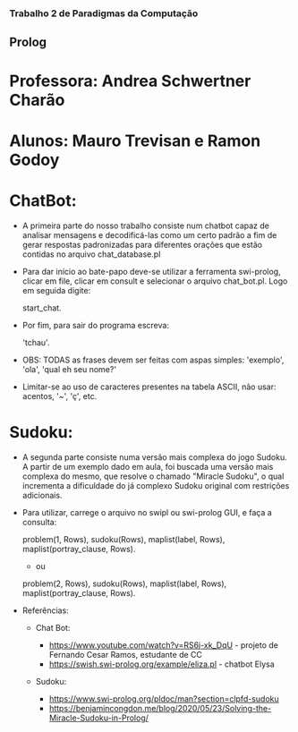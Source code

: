 ### Trabalho 2 de Paradigmas da Computação
## Prolog

# Professora: Andrea Schwertner Charão
# Alunos: Mauro Trevisan e Ramon Godoy

# ChatBot:

* A primeira parte do nosso trabalho consiste num chatbot capaz de analisar mensagens e decodificá-las como um certo padrão a fim de gerar respostas padronizadas para diferentes orações que estão contidas no arquivo chat_database.pl
* Para dar início ao bate-papo deve-se utilizar a ferramenta swi-prolog, clicar em file, clicar em consult e selecionar o arquivo chat_bot.pl. Logo em seguida digite: 
    
    start_chat. 
    
* Por fim, para sair do programa escreva: 

    'tchau'.

* OBS: TODAS as frases devem ser feitas com aspas simples: 'exemplo', 'ola', 'qual eh seu nome?'
* Limitar-se ao uso de caracteres presentes na tabela ASCII, não usar: acentos, '~', 'ç', etc.  

# Sudoku:

* A segunda parte consiste numa versão mais complexa do jogo Sudoku. A partir de um exemplo dado em aula, 
foi buscada uma versão mais complexa do mesmo, que resolve o chamado "Miracle Sudoku", o qual incrementa a dificuldade
do já complexo Sudoku original com restrições adicionais.
* Para utilizar, carrege o arquivo no swipl ou swi-prolog GUI, e faça a consulta:

    problem(1, Rows), sudoku(Rows), maplist(label, Rows), maplist(portray_clause, Rows). 

   * ou

    problem(2, Rows), sudoku(Rows), maplist(label, Rows), maplist(portray_clause, Rows).

* Referências:
    * Chat Bot:
        * https://www.youtube.com/watch?v=RS6j-xk_DqU - projeto de Fernando Cesar Ramos, estudante de CC
        * https://swish.swi-prolog.org/example/eliza.pl - chatbot Elysa  

    * Sudoku:
        * https://www.swi-prolog.org/pldoc/man?section=clpfd-sudoku
        * https://benjamincongdon.me/blog/2020/05/23/Solving-the-Miracle-Sudoku-in-Prolog/